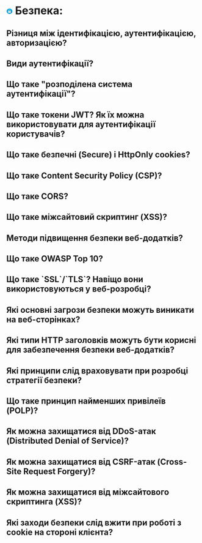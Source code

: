 <h1>
  <img src="../assets/Security.png" width="16" height="16" />
  <span>Безпека:</span>
</h1>

<h2>Різниця між ідентифікацією, аутентифікацією, авторизацією?</h2>
<h2>Види аутентифікації?</h2>
<h2>Що таке "розподілена система аутентифікації"?</h2>
<h2>Що таке токени JWT? Як їх можна використовувати для аутентифікації користувачів?</h2>
<h2>Що таке безпечні (Secure) і HttpOnly cookies?</h2>
<h2>Що таке Content Security Policy (CSP)?</h2>
<h2>Що таке CORS?</h2>
<h2>Що таке міжсайтовий скриптинг (XSS)?</h2>
<h2>Методи підвищення безпеки веб-додатків?</h2>
<h2>Що таке OWASP Top 10?</h2>
<h2>Що таке `SSL`/`TLS`? Навіщо вони використовуються у веб-розробці?</h2>
<h2>Які основні загрози безпеки можуть виникати на веб-сторінках?</h2>
<h2>Які типи HTTP заголовків можуть бути корисні для забезпечення безпеки веб-додатків?</h2>
<h2>Які принципи слід враховувати при розробці стратегії безпеки?</h2>
<h2>Що таке принцип найменших привілеїв (POLP)?</h2>
<h2>Як можна захищатися від DDoS-атак (Distributed Denial of Service)?</h2>
<h2>Як можна захищатися від CSRF-атак (Cross-Site Request Forgery)?</h2>
<h2>Як можна захищатися від міжсайтового скриптинга (XSS)?</h2>
<h2>Які заходи безпеки слід вжити при роботі з cookie на стороні клієнта?</h2>
